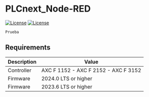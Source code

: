 # PLCnext_Node-RED
[![License](https://img.shields.io/badge/License-MIT-blue.svg)](MIT-LICENSE)
[![License](https://img.shields.io/badge/License-Apache_2.0-blue.svg)](https://www.apache.org/licenses/LICENSE-2.0)
```
Prueba
```
## Requirements

|Description   | Value      |
|--------------|------------|
|Controller    | AXC F 1152 - AXC F 2152 - AXC F 3152 |
|Firmware      | 2024.0 LTS or higher |
|Firmware      | 2023.6 LTS or higher |

